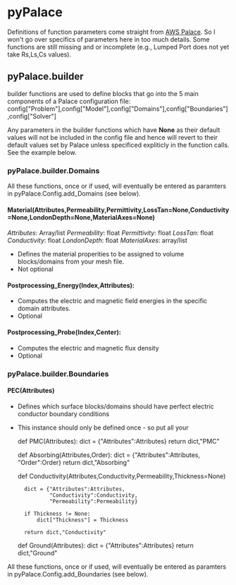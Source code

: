 # pyPalace

Definitions of function parameters come straight from [AWS Palace](https://awslabs.github.io/palace/stable/). So I won't go over specifics of parameters here in too much details. Some functions are still missing and or incomplete (e.g., Lumped Port does not yet take Rs,Ls,Cs values).

## pyPalace.builder

builder functions are used to define blocks that go into the 5 main components of a Palace configuration file: config["Problem"],config["Model"],config["Domains"],config["Boundaries"],config["Solver"]

Any parameters in the builder functions which have **None** as their default values will not be included in the config file and hence will revert to their default values set by Palace unless specificed expliticly in the function calls. See the example below.

### pyPalace.builder.Domains

All these functions, once or if used, will eventually be entered as paramters in pyPalace.Config.add_Domains (see below).

#### Material(Attributes,Permeability,Permittivity,LossTan=None,Conductivity=None,LondonDepth=None,MaterialAxes=None) 
*Attributes*: Array/list
*Permeability*: float
*Permittivity*: float
*LossTan*: float
*Conductivity*: float
*LondonDepth*: float
*MaterialAxes*: array/list

* Defines the material properities to be assigned to volume blocks/domains from your mesh file.
* Not optional

#### Postprocessing_Energy(Index,Attributes):
* Computes the electric and magnetic field energies in the specific domain attributes.
* Optional

#### Postprocessing_Probe(Index,Center):
* Computes the electric and magnetic flux density
* Optional

### pyPalace.builder.Boundaries

#### PEC(Attributes)
* Defines which surface blocks/domains should have perfect electric conductor boundary conditions
* This instance should only be defined once - so put all your 

    
    def PMC(Attributes):
        dict = {"Attributes":Attributes}
        return dict,"PMC"
        
    def Absorbing(Attributes,Order):
        dict = {"Attributes":Attributes,
                "Order":Order}
        return dict,"Absorbing"
        
    def Conductivity(Attributes,Conductivity,Permeability,Thickness=None)
    
        dict = {"Attributes":Attributes,
                "Conductivity":Conductivity,
                "Permeability":Permeability}
        
        if Thickness != None:
            dict["Thickness"] = Thickness
        
        return dict,"Conductivity"
        
    def Ground(Attributes):
        dict = {"Attributes":Attributes}
        return dict,"Ground"
    

All these functions, once or if used, will eventually be entered as paramters in pyPalace.Config.add_Boundaries (see below).


